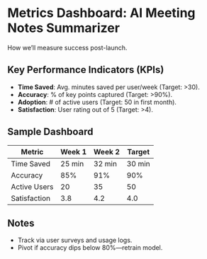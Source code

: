 # Metrics Dashboard: AI Meeting Notes Summarizer

How we’ll measure success post-launch.

## Key Performance Indicators (KPIs)
- **Time Saved**: Avg. minutes saved per user/week (Target: >30).
- **Accuracy**: % of key points captured (Target: >90%).
- **Adoption**: # of active users (Target: 50 in first month).
- **Satisfaction**: User rating out of 5 (Target: >4).

## Sample Dashboard
| Metric         | Week 1 | Week 2 | Target |
|----------------|--------|--------|--------|
| Time Saved    | 25 min | 32 min | 30 min |
| Accuracy      | 85%    | 91%    | 90%    |
| Active Users  | 20     | 35     | 50     |
| Satisfaction  | 3.8    | 4.2    | 4.0    |

## Notes
- Track via user surveys and usage logs.
- Pivot if accuracy dips below 80%—retrain model.
